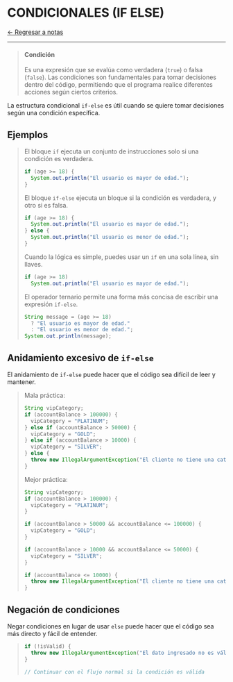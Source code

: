 # CONDICIONALES (IF ELSE)

[← Regresar a notas](./../../../../../../resources/readmes/README.md) <br>

---

> #### Condición
> Es una expresión que se evalúa como verdadera (`true`) o falsa (`false`). 
> Las condiciones son fundamentales para tomar decisiones dentro del código, permitiendo que el programa realice diferentes acciones según ciertos criterios.

La estructura condicional `if-else` es útil cuando se quiere tomar decisiones según una condición específica.

## Ejemplos

> El bloque `if` ejecuta un conjunto de instrucciones solo si una condición es verdadera.
> ```java
> if (age >= 18) {
>   System.out.println("El usuario es mayor de edad.");
> }
> ```
> 
> El bloque `if-else` ejecuta un bloque si la condición es verdadera, y otro si es falsa.
> ```java
> if (age >= 18) {
>   System.out.println("El usuario es mayor de edad.");
> } else {
>   System.out.println("El usuario es menor de edad.");
> }
> ```
> 
> Cuando la lógica es simple, puedes usar un `if` en una sola línea, sin llaves.
> ```java
> if (age >= 18) 
>   System.out.println("El usuario es mayor de edad.");
> ```
> 
> El operador ternario permite una forma más concisa de escribir una expresión `if-else`.
> ```java
> String message = (age >= 18) 
>   ? "El usuario es mayor de edad." 
>   : "El usuario es menor de edad.";
> System.out.println(message);
> ```

## Anidamiento excesivo de `if-else`
El anidamiento de `if-else` puede hacer que el código sea difícil de leer y mantener.

> Mala práctica:
> ```java
> String vipCategory;
> if (accountBalance > 100000) {
>   vipCategory = "PLATINUM";
> } else if (accountBalance > 50000) {
>   vipCategory = "GOLD";
> } else if (accountBalance > 10000) {
>   vipCategory = "SILVER";
> } else {
>   throw new IllegalArgumentException("El cliente no tiene una categoría VIP");
> }
> ```
> 
> Mejor práctica:
> ```java
> String vipCategory;
> if (accountBalance > 100000) {
>   vipCategory = "PLATINUM";
> }
> 
> if (accountBalance > 50000 && accountBalance <= 100000) {
>   vipCategory = "GOLD";
> }
> 
> if (accountBalance > 10000 && accountBalance <= 50000) {
>   vipCategory = "SILVER";
> }
> 
> if (accountBalance <= 10000) {
>   throw new IllegalArgumentException("El cliente no tiene una categoría VIP");
> }
> ```

## Negación de condiciones
Negar condiciones en lugar de usar `else` puede hacer que el código sea más directo y fácil de entender.

> ```java
> if (!isValid) {
>   throw new IllegalArgumentException("El dato ingresado no es válido");
> }
> 
> // Continuar con el flujo normal si la condición es válida
> ```
